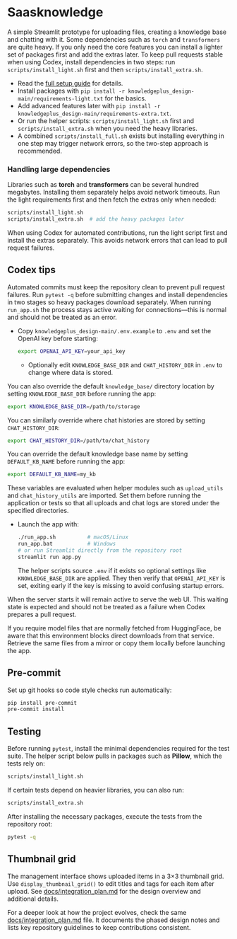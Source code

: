# Saasknowledge

A simple Streamlit prototype for uploading files, creating a knowledge base and chatting with it. Some dependencies such as `torch` and `transformers` are quite heavy. If you only need the core features you can install a lighter set of packages first and add the extras later.
To keep pull requests stable when using Codex, install dependencies in two steps: run `scripts/install_light.sh` first and then `scripts/install_extra.sh`.

* Read the [full setup guide](knowledgeplus_design-main/README.md) for details.
* Install packages with `pip install -r knowledgeplus_design-main/requirements-light.txt` for the basics.
* Add advanced features later with `pip install -r knowledgeplus_design-main/requirements-extra.txt`.
* Or run the helper scripts: `scripts/install_light.sh` first and `scripts/install_extra.sh` when you need the heavy libraries.
* A combined `scripts/install_full.sh` exists but installing everything in one step may trigger network errors, so the two-step approach is recommended.

### Handling large dependencies

Libraries such as **torch** and **transformers** can be several hundred
megabytes. Installing them separately helps avoid network timeouts. Run the
light requirements first and then fetch the extras only when needed:

```bash
scripts/install_light.sh
scripts/install_extra.sh  # add the heavy packages later
```
When using Codex for automated contributions, run the light script first and
install the extras separately. This avoids network errors that can lead to pull
request failures.

## Codex tips

Automated commits must keep the repository clean to prevent pull request
failures. Run `pytest -q` before submitting changes and install dependencies in
two stages so heavy packages download separately. When running `run_app.sh` the
process stays active waiting for connections—this is normal and should not be
treated as an error.
* Copy `knowledgeplus_design-main/.env.example` to `.env` and set the OpenAI key before starting:

  ```bash
  export OPENAI_API_KEY=your_api_key
  ```
  - Optionally edit `KNOWLEDGE_BASE_DIR` and `CHAT_HISTORY_DIR` in `.env` to change where data is stored.

You can also override the default `knowledge_base/` directory location by setting `KNOWLEDGE_BASE_DIR` before running the app:

  ```bash
  export KNOWLEDGE_BASE_DIR=/path/to/storage
  ```

You can similarly override where chat histories are stored by setting
`CHAT_HISTORY_DIR`:

  ```bash
  export CHAT_HISTORY_DIR=/path/to/chat_history
  ```

You can override the default knowledge base name by setting
`DEFAULT_KB_NAME` before running the app:

  ```bash
  export DEFAULT_KB_NAME=my_kb
  ```

These variables are evaluated when helper modules such as
`upload_utils` and `chat_history_utils` are imported. Set them before
running the application or tests so that all uploads and chat logs are
stored under the specified directories.

* Launch the app with:

  ```bash
  ./run_app.sh          # macOS/Linux
  run_app.bat           # Windows
  # or run Streamlit directly from the repository root
  streamlit run app.py
  ```
  The helper scripts source `.env` if it exists so optional settings like
  `KNOWLEDGE_BASE_DIR` are applied. They then verify that `OPENAI_API_KEY` is
  set, exiting early if the key is missing to avoid confusing startup errors.

When the server starts it will remain active to serve the web UI. This waiting
state is expected and should not be treated as a failure when Codex prepares a
pull request.

If you require model files that are normally fetched from HuggingFace, be aware
that this environment blocks direct downloads from that service. Retrieve the
same files from a mirror or copy them locally before launching the app.

## Pre-commit

Set up git hooks so code style checks run automatically:

```bash
pip install pre-commit
pre-commit install
```

## Testing

Before running `pytest`, install the minimal dependencies required for the test
suite. The helper script below pulls in packages such as **Pillow**, which the
tests rely on:

```bash
scripts/install_light.sh
```

If certain tests depend on heavier libraries, you can also run:

```bash
scripts/install_extra.sh
```

After installing the necessary packages, execute the tests from the repository
root:

```bash
pytest -q
```

## Thumbnail grid

The management interface shows uploaded items in a 3×3 thumbnail grid. Use
`display_thumbnail_grid()` to edit titles and tags for each item after upload.
See [docs/integration_plan.md](knowledgeplus_design-main/docs/integration_plan.md)
for the design overview and additional details.

For a deeper look at how the project evolves, check the same
[docs/integration_plan.md](knowledgeplus_design-main/docs/integration_plan.md)
file. It documents the phased design notes and lists key repository
guidelines to keep contributions consistent.

